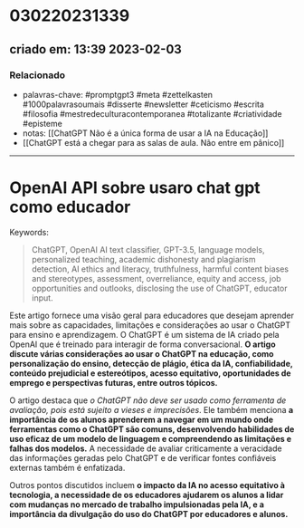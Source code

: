 # 030220231339

## criado em: 13:39 2023-02-03

### Relacionado

- palavras-chave: #promptgpt3 #meta #zettelkasten #1000palavrasoumais #disserte #newsletter #ceticismo #escrita #filosofia #mestredeculturacontemporanea #totalizante #criatividade #episteme 
- notas: [[ChatGPT Não é a única forma de usar a IA na Educação]]
- [[ChatGPT está a chegar para as salas de aula. Não entre em pânico]]
---

# OpenAI API sobre usaro chat gpt como educador


Keywords: 

>ChatGPT, OpenAI AI text classifier, GPT-3.5, language models, personalized teaching, academic dishonesty and plagiarism detection, AI ethics and literacy, truthfulness, harmful content biases and stereotypes, assessment, overreliance, equity and access, job opportunities and outlooks, disclosing the use of ChatGPT, educator input.

Este artigo fornece uma visão geral para educadores que desejam aprender mais sobre as capacidades, limitações e considerações ao usar o ChatGPT para ensino e aprendizagem. O ChatGPT é um sistema de IA criado pela OpenAI que é treinado para interagir de forma conversacional. **O artigo discute várias considerações ao usar o ChatGPT na educação, como personalização do ensino, detecção de plágio, ética da IA, confiabilidade, conteúdo prejudicial e estereótipos, acesso equitativo, oportunidades de emprego e perspectivas futuras, entre outros tópicos.**

O artigo destaca que *o ChatGPT não deve ser usado como ferramenta de avaliação, pois está sujeito a vieses e imprecisões*. Ele também menciona **a importância de os alunos aprenderem a navegar em um mundo onde ferramentas como o ChatGPT são comuns, desenvolvendo habilidades de uso eficaz de um modelo de linguagem e compreendendo as limitações e falhas dos modelos.** A necessidade de avaliar criticamente a veracidade das informações geradas pelo ChatGPT e de verificar fontes confiáveis externas também é enfatizada.

Outros pontos discutidos incluem **o impacto da IA no acesso equitativo à tecnologia, a necessidade de os educadores ajudarem os alunos a lidar com mudanças no mercado de trabalho impulsionadas pela IA, e a importância da divulgação do uso do ChatGPT por educadores e alunos.**

